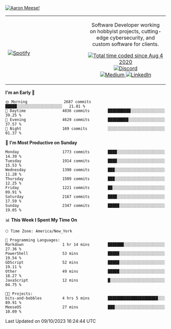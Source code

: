 [![Aaron Meese!](https://user-images.githubusercontent.com/17814535/88975338-a2aabf00-d27f-11ea-963f-8a19608716b4.png)](https://github.com/ajmeese7/readme-ascii "README ASCII")

<!-- Modified from project here: https://github.com/novatorem/novatorem -->
<table width="100%">
  <tr>
  <td width="50%">

&nbsp; <br> [![Spotify](https://ajmeese7.vercel.app/api/spotify)](https://open.spotify.com/user/ajmeese)

  </td>
  <td width="50%">
    <p align="center">
    Software Developer working on hobbyist projects, cutting-edge cybersecurity, and custom software for clients.
    </p>
    <p align="center">
      <a href="https://wakatime.com/@f726891d-3b02-46cd-9b60-e8c59f9e2b14">
        <img src="https://wakatime.com/badge/user/f726891d-3b02-46cd-9b60-e8c59f9e2b14.svg" alt="Total time coded since Aug 4 2020" title="WakaTime" />
      </a>
      <a href="http://link.aaronmeese.com/discord">
        <img src="https://img.shields.io/badge/discord-ajmeese7%234835-369?style=flat-square&logo=discord&logoColor=white&color=purple" alt="Discord" title="Discord">
      </a>
      <br />
      <a href="https://link.aaronmeese.com/medium">
        <img src="https://img.shields.io/badge/medium-ajmeese7-1DB954?style=flat-square&logo=medium&logoColor=white" alt="Medium" title="Medium">
      </a>
      <a href="https://link.aaronmeese.com/linkedin">
        <img src="https://img.shields.io/badge/linkedIn-aaronmeese-1DB954?style=flat-square&logo=linkedin&logoColor=white&color=blue" alt="LinkedIn" title="LinkedIn">
      </a>
    </p>
  </td>

</table>

[//]: <> (The `&nbsp;` is to have Aphelion take up more space)

<!--START_SECTION:waka-->
**I'm an Early 🐤** 

```text
🌞 Morning                2687 commits        █████░░░░░░░░░░░░░░░░░░░░   21.81 % 
🌆 Daytime                4836 commits        ██████████░░░░░░░░░░░░░░░   39.25 % 
🌃 Evening                4629 commits        █████████░░░░░░░░░░░░░░░░   37.57 % 
🌙 Night                  169 commits         ░░░░░░░░░░░░░░░░░░░░░░░░░   01.37 % 
```
📅 **I'm Most Productive on Sunday** 

```text
Monday                   1773 commits        ████░░░░░░░░░░░░░░░░░░░░░   14.39 % 
Tuesday                  1914 commits        ████░░░░░░░░░░░░░░░░░░░░░   15.53 % 
Wednesday                1390 commits        ███░░░░░░░░░░░░░░░░░░░░░░   11.28 % 
Thursday                 1509 commits        ███░░░░░░░░░░░░░░░░░░░░░░   12.25 % 
Friday                   1221 commits        ██░░░░░░░░░░░░░░░░░░░░░░░   09.91 % 
Saturday                 2167 commits        ████░░░░░░░░░░░░░░░░░░░░░   17.59 % 
Sunday                   2347 commits        █████░░░░░░░░░░░░░░░░░░░░   19.05 % 
```


📊 **This Week I Spent My Time On** 

```text
🕑︎ Time Zone: America/New_York

💬 Programming Languages: 
Markdown                 1 hr 14 mins        ███████░░░░░░░░░░░░░░░░░░   27.36 % 
PowerShell               53 mins             █████░░░░░░░░░░░░░░░░░░░░   19.54 % 
GDScript                 52 mins             █████░░░░░░░░░░░░░░░░░░░░   19.11 % 
Other                    49 mins             █████░░░░░░░░░░░░░░░░░░░░   18.27 % 
JavaScript               12 mins             █░░░░░░░░░░░░░░░░░░░░░░░░   04.75 % 

🐱‍💻 Projects: 
bits-and-bobbles         4 hrs 5 mins        ██████████████████████░░░   89.91 % 
MeeseOS                  27 mins             ███░░░░░░░░░░░░░░░░░░░░░░   10.09 % 
```


 Last Updated on 09/10/2023 16:24:44 UTC
<!--END_SECTION:waka-->
